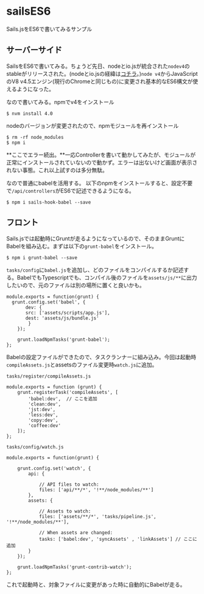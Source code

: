 # sailsES6
Sails.jsをES6で書いてみるサンプル

## サーバーサイド

SailsをES6で書いてみる。ちょうど先日、nodeとio.jsが統合された`nodev4`のstableがリリースされた。(nodeとio.jsの経緯は[コチラ](http://yapcasia.org/2015/talk/show/82e93a96-f60e-11e4-907e-8ab37d574c3a)。)`node v4`からJavaScriptのV8 v4.5エンジン(現行のChromeと同じもの)に変更され基本的なES6構文が使えるようになった。

なので書いてみる。npmでv4をインストール

```
$ nvm install 4.0
```

nodeのバージョンが変更されたので、npmモジュールを再インストール

```
$ rm -rf node_modules
$ npm i
```

**ここでエラー続出。**一応Controllerを書いて動かしてみたが、モジュールが正常にインストールされていないので動かず。エラーは出ないけど画面が表示されない事態。これ以上試すのは多分無駄。

なので普通にbabelを活用する。
以下のnpmをインストールすると、設定不要で`/api/controllers`がES6で記述できるようになる。

```
$ npm i sails-hook-babel --save
```

## フロント
Sails.jsでは起動時にGruntが走るようになっているので、そのままGruntにBabelを組み込む。まずは以下の`grunt-babel`をインストール。

```
$ npm i grunt-babel --save
```

`tasks/config`に`babel.js`を追加し、どのファイルをコンパイルするか記述する。BabelでもTypescriptでも、コンパイル後のファイルを`assets/js/**`に出力したいので、元のファイルは別の場所に置くと良いかも。

```
module.exports = function(grunt) {
  grunt.config.set('babel', {
	   dev: {
       src: ['assets/scripts/app.js'],
       dest: 'assets/js/bundle.js'
		}
	});

	grunt.loadNpmTasks('grunt-babel');
};
```

Babelの設定ファイルができたので、タスクランナーに組み込み。今回は起動時`compileAssets.js`とassetsのファイル変更時`watch.js`に追加。

`tasks/register/compileAssets.js`

```
module.exports = function (grunt) {
	grunt.registerTask('compileAssets', [
		'babel:dev',  // ここを追加
		'clean:dev',
		'jst:dev',
		'less:dev',
		'copy:dev',
		'coffee:dev'
	]);
};
```

`tasks/config/watch.js`

```
module.exports = function(grunt) {

	grunt.config.set('watch', {
		api: {

			// API files to watch:
			files: ['api/**/*', '!**/node_modules/**']
		},
		assets: {

			// Assets to watch:
			files: ['assets/**/*', 'tasks/pipeline.js', '!**/node_modules/**'],

			// When assets are changed:
			tasks: ['babel:dev', 'syncAssets' , 'linkAssets'] // ここに追加
		}
	});

	grunt.loadNpmTasks('grunt-contrib-watch');
};
```

これで起動時と、対象ファイルに変更があった時に自動的にBabelが走る。
